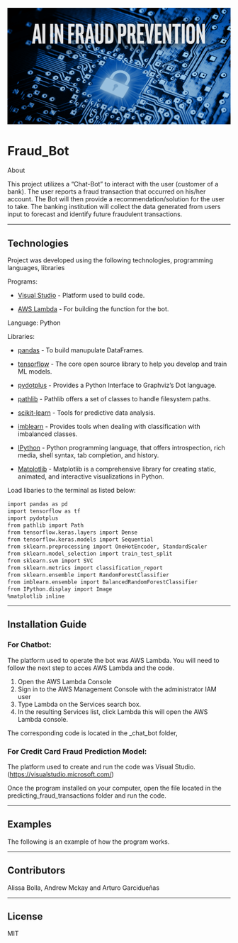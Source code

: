 ![](_images/AI_Fraud_Logo.png)


# Fraud_Bot

About

This project utilizes a “Chat-Bot” to interact with the user (customer of a bank). The user reports a fraud transaction that occurred on his/her account. The Bot will then provide a recommendation/solution for the user to take. The banking institution will collect the data generated from users input to forecast and identify future fraudulent transactions. 

---

## Technologies

Project was developed using the following technologies, programming languages, libraries

Programs: 

* [Visual Studio](https://visualstudio.microsoft.com/) - Platform used to build code.

* [AWS Lambda](htts://aws.amazon.com/lambda/) - For building the function for the bot.


Language: Python


Libraries:

* [pandas](https://pandas.pydata.org/docs) - To build manupulate DataFrames.

* [tensorflow](https://www.tensorflow.org/) - The core open source library to help you develop and train ML models.

* [pydotplus](https://pypi.org/project/pydotplus/) - Provides a Python Interface to Graphviz’s Dot language.

* [pathlib](https://pypi.org/project/pathlib/) - Pathlib offers a set of classes to handle filesystem paths.

* [scikit-learn](https://scikit-learn.org/stable/) - Tools for predictive data analysis.

* [imblearn](https://imbalanced-learn.org/stable/) - Provides tools when dealing with classification with imbalanced classes.

* [IPython](https://ipython.org/) - Python programming language, that offers introspection, rich media, shell syntax, tab completion, and history.

* [Matplotlib](https://matplotlib.org/) - Matplotlib is a comprehensive library for creating static, animated, and interactive visualizations in Python.

Load libaries to the terminal as listed below:

```
import pandas as pd
import tensorflow as tf
import pydotplus
from pathlib import Path
from tensorflow.keras.layers import Dense
from tensorflow.keras.models import Sequential
from sklearn.preprocessing import OneHotEncoder, StandardScaler
from sklearn.model_selection import train_test_split
from sklearn.svm import SVC
from sklearn.metrics import classification_report
from sklearn.ensemble import RandomForestClassifier
from imblearn.ensemble import BalancedRandomForestClassifier
from IPython.display import Image
%matplotlib inline
```

---

## Installation Guide

### For Chatbot: 
The platform used to operate the bot was AWS Lambda. You will need to follow the next step to acces AWS Lambda and the code.

1. Open the AWS Lambda Console
2. Sign in to the AWS Management Console with the administrator IAM user
3. Type Lambda on the Services search box.
4. In the resulting Services list, click Lambda this will open the AWS Lambda console.

The corresponding code is located in the _chat_bot folder,


### For Credit Card Fraud Prediction Model: 
The platform used to create and run the code was Visual Studio.
(https://visualstudio.microsoft.com/)

Once the program installed on your computer, open the file located in the predicting_fraud_transactions folder and run the code.


---

## Examples

The following is an example of how the program works.




---

## Contributors

Alissa Bolla, Andrew Mckay and Arturo Garcidueñas

---

## License

MIT
